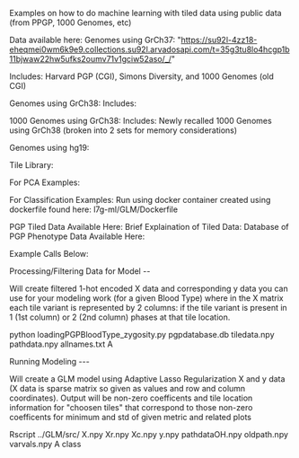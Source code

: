Examples on how to do machine learning with tiled data using public data (from PPGP, 1000 Genomes, etc)  

Data available here:
Genomes using GrCh37: "https://su92l-4zz18-eheqmei0wm6k9e9.collections.su92l.arvadosapi.com/t=35g3tu8lo4hcgp1b11bjwaw22hw5ufks2oumv71v1gciw52aso/_/"
    
Includes: Harvard PGP (CGI), Simons Diversity, and 1000 Genomes (old CGI)

Genomes using GrCh38:
Includes: 

1000 Genomes using GrCh38:
Includes:  Newly recalled 1000 Genomes using GrCh38 (broken into 2 sets for memory considerations)

Genomes using hg19:

Tile Library:


For PCA Examples:


For Classification Examples:
Run using docker container created using dockerfile found here: l7g-ml/GLM/Dockerfile  

PGP Tiled Data Available Here:
Brief Explaination of Tiled Data:
Database of PGP Phenotype Data Available Here:


Example Calls Below:

Processing/Filtering Data for Model --

Will create filtered 1-hot encoded X data and corresponding y data you can use for your modeling work (for a given Blood Type) where in the X matrix each tile variant is represented by 2 columns: if the tile variant is present in 1 (1st column) or 2 (2nd column) phases at that tile location. 

python loadingPGPBloodType_zygosity.py pgpdatabase.db tiledata.npy pathdata.npy allnames.txt A

Running Modeling ---

Will create a GLM model using Adaptive Lasso Regularization X and y data (X data is sparse matrix so given as values and row and column coordinates). Output will be non-zero coefficents and tile location information for "choosen tiles" that correspond to those non-zero coefficents for minimum and std of given metric and related plots 

Rscript ../GLM/src/ X.npy Xr.npy Xc.npy y.npy pathdataOH.npy oldpath.npy varvals.npy A class
